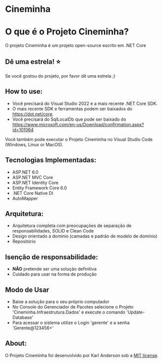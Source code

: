# Cineminha

O que é o Projeto Cineminha?
=====================
O projeto Cineminha é um projeto open-source escrito em .NET Core

## Dê uma estrela! :star:
Se você gostou do projeto, por favor dê uma estrela ;)

## How to use:
- Você precisará do Visual Studio 2022 e a mais recente .NET Core SDK.
- O mais recente SDK e ferramentas podem ser baixados do https://dot.net/core.
- Você precisará do SqlLocalDb que pode ser baixado do https://www.microsoft.com/en-us/Download/confirmation.aspx?id=101064

Você também pode executar o Projeto Cineminha no Visual Studio Code (Windows, Linux or MacOS).

## Tecnologias Implementadas:

- ASP.NET 6.0
- ASP.NET MVC Core 
- ASP.NET Identity Core
- Entity Framework Core 6.0
- .NET Core Native DI
- AutoMapper

## Arquitetura:

- Arquitetura completa com preocupações de separação de responsabilidades, SOLID e Clean Code
- Design orientado a domínio (camadas e padrão de modelo de domínio)
- Repositório

## Isenção de responsabilidade:
- **NÃO** pretende ser uma solução definitiva
- Cuidado para usar na forma de produção

## Modo de Usar
- Baixe a solução para o seu próprio computador
- No Console do Gerenciador de Pacotes selecione o Projeto 'Cineminha.Infraestrutura.Dados' e execute o comando 'Update-Database'
- Para acessar o sistema utilize o Login 'gerente' e a senha 'Gerente@123456+'

## About:
O Projeto Cineminha foi desenvolvido por Karl Anderson sob a [MIT license](LICENSE).
